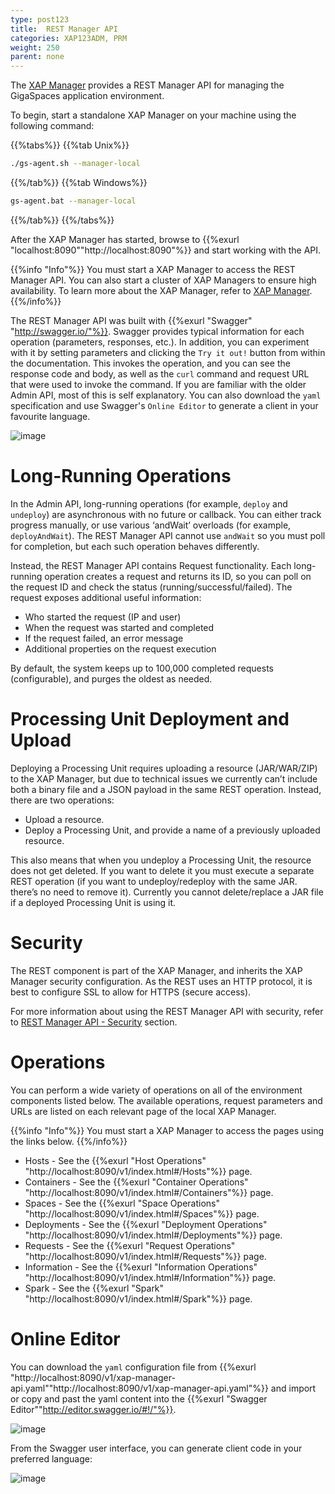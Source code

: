 ```yaml
---
type: post123
title:  REST Manager API
categories: XAP123ADM, PRM
weight: 250
parent: none
---
```

 
The [XAP Manager](xap-manager.html) provides a REST Manager API for managing the GigaSpaces application environment.

To begin, start a standalone XAP Manager on your machine using the following command:

{{%tabs%}}
{{%tab Unix%}}
```bash
./gs-agent.sh --manager-local
```
{{%/tab%}}
{{%tab Windows%}}
```bash
gs-agent.bat --manager-local
```
{{%/tab%}}
{{%/tabs%}}

After the XAP Manager has started, browse to {{%exurl "localhost:8090""http://localhost:8090"%}} and start working with the API. 

{{%info "Info"%}}
You must start a XAP Manager to access the REST Manager API. You can also start a cluster of XAP Managers to ensure high availability. To learn more about the XAP Manager, refer to [XAP Manager](xap-manager.html).
{{%/info%}}

The REST Manager API was built with {{%exurl "Swagger" "http://swagger.io/"%}}. Swagger provides typical information for each operation (parameters, responses, etc.). In addition, you can experiment with it by setting parameters and clicking the `Try it out!` button from within the documentation. This invokes the operation, and you can see the response code and body, as well as the `curl` command and request URL that were used to invoke the command. If you are familiar with the older Admin API, most of this is self explanatory. You can also download the `yaml` specification and use Swagger's `Online Editor` to generate a client in your favourite language.


![image](/attachment_files/rest-admin/rest-admin-1.png)


# Long-Running Operations

In the Admin API, long-running operations (for example, `deploy` and `undeploy`) are asynchronous with no future or callback. You can either track progress manually, or use various ‘andWait’ overloads (for example, `deployAndWait`). The REST Manager API  cannot use `andWait` so you must poll for completion, but each such operation behaves differently. 

Instead, the REST Manager API contains Request functionality. Each long-running operation creates a request and returns its ID, so you can poll on the request ID and check the status (running/successful/failed). 
The request exposes additional useful information:

- Who started the request (IP and user)
- When the request was started and completed
- If the request failed, an error message
- Additional properties on the request execution

By default, the system keeps up to 100,000 completed requests (configurable), and purges the oldest as needed.

#  Processing Unit Deployment  and Upload

Deploying a Processing Unit requires uploading a resource (JAR/WAR/ZIP) to the XAP Manager, but due to technical issues we currently can’t include both a binary file and a JSON payload in the same REST operation. 
Instead, there are two operations:

- Upload a resource.
- Deploy a Processing Unit, and provide a name of a previously uploaded resource.

This also means that when you undeploy a Processing Unit, the resource does not get deleted. If you want to delete it you must execute a separate REST operation (if you want to undeploy/redeploy with the same JAR. there’s no need to remove it).
Currently you cannot delete/replace a JAR file if a deployed Processing Unit is using it.

# Security

The REST component is part of the XAP Manager, and inherits the XAP Manager security configuration.
As the REST uses an HTTP protocol, it is best to configure SSL to allow for HTTPS (secure access). 

For more information about using the REST Manager API with security, refer to [REST Manager API - Security](../security/securing-the-REST-manager.html) section.


# Operations

You can perform a wide variety of operations on all of the environment components listed below. The available operations, request parameters and URLs are listed on each relevant page of the local XAP Manager. 

{{%info "Info"%}}
You must start a XAP Manager to access the pages using the links below.
{{%/info%}}

- Hosts - See the {{%exurl "Host Operations" "http://localhost:8090/v1/index.html#/Hosts"%}} page.
- Containers - See the {{%exurl "Container Operations" "http://localhost:8090/v1/index.html#/Containers"%}} page.
- Spaces - See the {{%exurl "Space Operations" "http://localhost:8090/v1/index.html#/Spaces"%}} page.
- Deployments - See the {{%exurl "Deployment Operations" "http://localhost:8090/v1/index.html#/Deployments"%}} page.
- Requests - See the {{%exurl "Request Operations" "http://localhost:8090/v1/index.html#/Requests"%}} page.
- Information - See the {{%exurl "Information Operations" "http://localhost:8090/v1/index.html#/Information"%}} page.
- Spark - See the {{%exurl "Spark" "http://localhost:8090/v1/index.html#/Spark"%}} page.

 
# Online Editor

You can download the `yaml` configuration file from  {{%exurl "http://localhost:8090/v1/xap-manager-api.yaml""http://localhost:8090/v1/xap-manager-api.yaml"%}} 
and import or copy and past the yaml content into the {{%exurl "Swagger Editor""http://editor.swagger.io/#!/"%}}.

![image](/attachment_files/rest-admin/swagger-ui.png)

From the Swagger user interface, you can generate client code in your preferred language:

![image](/attachment_files/rest-admin/generate-client-code.png)
 
